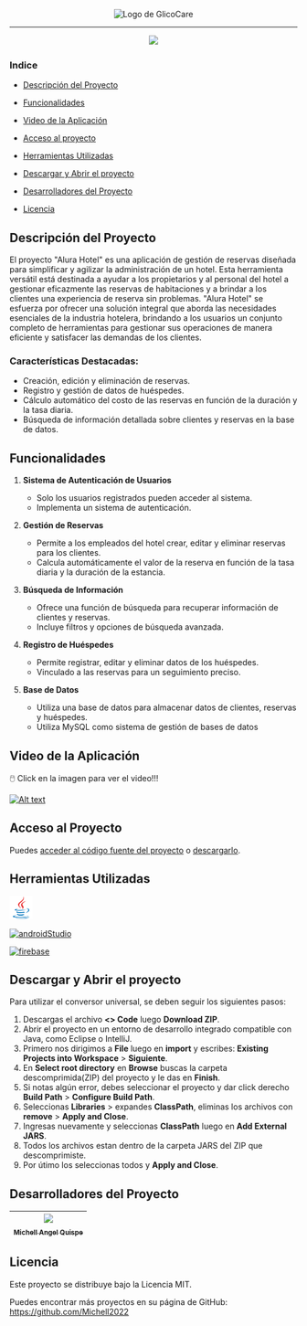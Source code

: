 <p align="center">
  <img src="https://user-images.githubusercontent.com/91544872/189419040-c093db78-c970-4960-8aca-ffcc11f7ffaf.png" alt="Logo de GlicoCare">
</p>

<hr>
 
<p align="center">
   <img src="http://img.shields.io/static/v1?label=STATUS&message=PROYECTO%20TERMINADO&color=RED&style=for-the-badge"/>
</p>

### Indice

- [Descripción del Proyecto](#descripción-del-proyecto)

- [Funcionalidades](#funcionalidades)

- [Video de la Aplicación](#video-de-la-aplicación)

- [Acceso al proyecto](#acceso-al-proyecto)

- [Herramientas Utilizadas](#herramientas-utilizadas)

- [Descargar y Abrir el proyecto](#descargar-y-abrir-el-proyecto)

- [Desarrolladores del Proyecto](#desarrolladores-del-proyecto)

- [Licencia](#licencia)

 
## Descripción del Proyecto 
El proyecto "Alura Hotel" es una aplicación de gestión de reservas diseñada para simplificar y agilizar la administración de un hotel. Esta herramienta versátil está destinada a ayudar a los propietarios y al personal del hotel a gestionar eficazmente las reservas de habitaciones y a brindar a los clientes una experiencia de reserva sin problemas.
"Alura Hotel" se esfuerza por ofrecer una solución integral que aborda las necesidades esenciales de la industria hotelera, brindando a los usuarios un conjunto completo de herramientas para gestionar sus operaciones de manera eficiente y satisfacer las demandas de los clientes.


### Características Destacadas:
- Creación, edición y eliminación de reservas.
- Registro y gestión de datos de huéspedes.
- Cálculo automático del costo de las reservas en función de la duración y la tasa diaria.
- Búsqueda de información detallada sobre clientes y reservas en la base de datos.

## Funcionalidades
1. **Sistema de Autenticación de Usuarios**
   - Solo los usuarios registrados pueden acceder al sistema.
   - Implementa un sistema de autenticación.

2. **Gestión de Reservas**
   - Permite a los empleados del hotel crear, editar y eliminar reservas para los clientes.
   - Calcula automáticamente el valor de la reserva en función de la tasa diaria y la duración de la estancia.

3. **Búsqueda de Información**
   - Ofrece una función de búsqueda para recuperar información de clientes y reservas.
   - Incluye filtros y opciones de búsqueda avanzada.

4. **Registro de Huéspedes**
   - Permite registrar, editar y eliminar datos de los huéspedes.
   - Vinculado a las reservas para un seguimiento preciso.

5. **Base de Datos**
   - Utiliza una base de datos para almacenar datos de clientes, reservas y huéspedes.
   - Utiliza MySQL como sistema de gestión de bases de datos


## Video de la Aplicación
🖱️ Click en la imagen para ver el video!!!

[![Alt text](https://user-images.githubusercontent.com/116586325/266178429-08fd1b02-4549-4869-a5ce-448f693fb82c.gif)](https://www.youtube.com/watch?v=V977yQuQeug)


## Acceso al Proyecto
Puedes [acceder al código fuente del proyecto](https://github.com/Michell2022/challenge-one-hotel-alura.git) o [descargarlo](https://github.com/Michell2022/challenge-one-hotel-alura/archive/refs/heads/main.zip).



## Herramientas Utilizadas
<a href="https://www.java.com" target="_blank"> <img src="https://raw.githubusercontent.com/devicons/devicon/master/icons/java/java-original.svg" alt="java" width="40" height="40"/> </a> 

<a href="https://www.mysql.com/products/workbench/" target="_blank"> <img src="https://d4.alternativeto.net/YVNKXsvANZ7YmeMWyllos-iWZqQYLlayYQdfb708d0o/rs:fill:280:280:0/g:ce:0:0/YWJzOi8vZGlzdC9pY29ucy9teXNxbC1jb21tdW5pdHktZWRpdGlvbl8xNTUzMjYucG5n.png" alt="androidStudio" width="40" height="40"/> </a>

<a href="https://www.eclipse.org/" target="_blank"> <img src="https://cdn.icon-icons.com/icons2/1381/PNG/512/eclipse_94656.png" alt="firebase" width="40" height="40"/> </a>

## Descargar y Abrir el proyecto
Para utilizar el conversor universal, se deben seguir los siguientes pasos:
1.  Descargas el archivo **<> Code** luego **Download ZIP**.
2.  Abrir el proyecto en un entorno de desarrollo integrado compatible con Java, como Eclipse o IntelliJ.
3.  Primero nos dirigimos a **File** luego en **import** y escribes: **Existing Projects into Workspace** > **Siguiente**.
5.  En **Select root directory** en **Browse** buscas la carpeta descomprimida(ZIP) del proyecto y le das en **Finish**.
6.  Si notas algún error, debes seleccionar el proyecto y dar click derecho **Build Path** > **Configure Build Path**.
7.  Seleccionas **Libraries** > expandes **ClassPath**, eliminas los archivos con **remove** > **Apply and Close**. 
8.  Ingresas nuevamente y seleccionas **ClassPath** luego en **Add External JARS**.
9.  Todos los archivos estan dentro de la carpeta JARS del ZIP que descomprimiste.
10.  Por útimo los seleccionas todos y **Apply and Close**.


## Desarrolladores del Proyecto

| [<img src="https://avatars.githubusercontent.com/u/116586325?v=4" width=115><br><sub>Michell Angel Quispe</sub>](https://github.com/Michell2022) |
| :---: |


## Licencia
Este proyecto se distribuye bajo la Licencia MIT.

Puedes encontrar más proyectos en su página de GitHub: https://github.com/Michell2022








